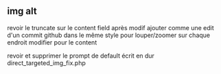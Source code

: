 ## img alt
revoir le truncate sur le content field après modif ajouter comme une edit d'un commit github dans le même style pour louper/zoomer sur chaque endroit modifier pour le content

revoir et supprimer le prompt de default écrit en dur direct_targeted_img_fix.php